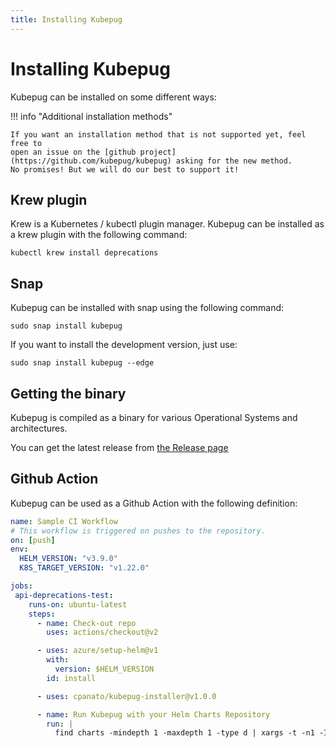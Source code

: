 ```yaml
---
title: Installing Kubepug
---
```


# Installing Kubepug

Kubepug can be installed on some different ways:

!!! info "Additional installation methods"

    If you want an installation method that is not supported yet, feel free to
    open an issue on the [github project](https://github.com/kubepug/kubepug) asking for the new method.
    No promises! But we will do our best to support it!

## Krew plugin
Krew is a Kubernetes / kubectl plugin manager. Kubepug can be installed 
as a krew plugin with the following command:

```
kubectl krew install deprecations
```

## Snap
Kubepug can be installed with snap using the following command:

```
sudo snap install kubepug
```

If you want to install the development version, just use:

```
sudo snap install kubepug --edge
```

## Getting the binary
Kubepug is compiled as a binary for various Operational Systems and architectures. 

You can get the latest release from [the Release page](https://github.com/kubepug/kubepug/releases/latest)

## Github Action
Kubepug can be used as a Github Action with the following definition:

```yaml
name: Sample CI Workflow
# This workflow is triggered on pushes to the repository.
on: [push]
env:
  HELM_VERSION: "v3.9.0"
  K8S_TARGET_VERSION: "v1.22.0"

jobs:
 api-deprecations-test:
    runs-on: ubuntu-latest
    steps:
      - name: Check-out repo
        uses: actions/checkout@v2

      - uses: azure/setup-helm@v1
        with:
          version: $HELM_VERSION
        id: install

      - uses: cpanato/kubepug-installer@v1.0.0

      - name: Run Kubepug with your Helm Charts Repository
        run: |
          find charts -mindepth 1 -maxdepth 1 -type d | xargs -t -n1 -I% /bin/bash -c 'helm template % --api-versions ${K8S_TARGET_VERSION} | kubepug --error-on-deprecated --error-on-deleted --k8s-version ${K8S_TARGET_VERSION} --input-file /dev/stdin'
```
